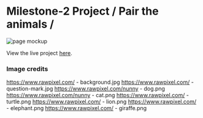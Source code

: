 # Milestone-2 Project / Pair the animals /

![page mockup](/docs/images/mockup.png)

View the live project [here](https://syler11.github.io/MS2-Matching-Game/).


### Image credits
https://www.rawpixel.com/ - background.jpg
https://www.rawpixel.com/ - question-mark.jpg
https://www.rawpixel.com/nunny - dog.png
https://www.rawpixel.com/nunny - cat.png
https://www.rawpixel.com/ - turtle.png
https://www.rawpixel.com/ - lion.png
https://www.rawpixel.com/ - elephant.png
https://www.rawpixel.com/ - giraffe.png